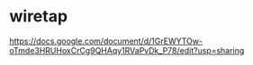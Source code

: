 # wiretap
https://docs.google.com/document/d/1GrEWYTOw-oTmde3HRUHoxCrCg9QHAqy1RVaPvDk_P78/edit?usp=sharing
